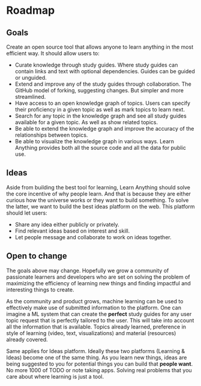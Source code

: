 # Roadmap

## Goals

Create an open source tool that allows anyone to learn anything in the most efficient way. It should allow users to:

- Curate knowledge through study guides. Where study guides can contain links and text with optional dependencies. Guides can be guided or unguided.
- Extend and improve any of the study guides through collaboration. The GitHub model of forking, suggesting changes. But simpler and more streamlined.
- Have access to an open knowledge graph of topics. Users can specify their proficiency in a given topic as well as mark topics to learn next.
- Search for any topic in the knowledge graph and see all study guides available for a given topic. As well as show related topics.
- Be able to extend the knowledge graph and improve the accuracy of the relationships between topics.
- Be able to visualize the knowledge graph in various ways. Learn Anything provides both all the source code and all the data for public use.

## Ideas

Aside from building the best tool for learning, Learn Anything should solve the core incentive of why people learn. And that is because they are either curious how the universe works or they want to build something. To solve the latter, we want to build the best ideas platform on the web. This platform should let users:

- Share any idea either publicly or privately.
- Find relevant ideas based on interest and skill.
- Let people message and collaborate to work on ideas together.

## Open to change

The goals above may change. Hopefully we grow a community of passionate learners and developers who are set on solving the problem of maximizing the efficiency of learning new things and finding impactful and interesting things to create.

As the community and product grows, machine learning can be used to effectively make use of submitted information to the platform. One can imagine a ML system that can create the **perfect** study guides for any user topic request that is perfectly tailored to the user. This will take into account all the information that is available. Topics already learned, preference in style of learning (video, text, visualizations) and material (resources) already covered.

Same applies for Ideas platform. Ideally these two platforms (Learning & Ideas) become one of the same thing. As you learn new things, ideas are being suggested to you for potential things you can build that **people want**. No more 1000 of TODO or note taking apps. Solving real problems that you care about where learning is just a tool.
